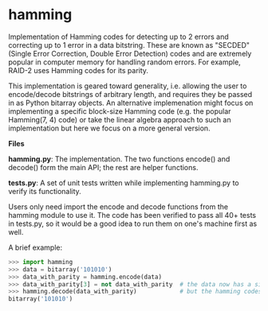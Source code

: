 # hamming
Implementation of Hamming codes for detecting up to 2 errors and correcting up to 1 error in a data bitstring. These are known as "SECDED" (Single Error Correction, Double Error Detection) codes and are extremely popular in computer memory for handling random errors. For example, RAID-2 uses Hamming codes for its parity.

This implementation is geared toward generality, i.e. allowing the user to encode/decode bitstrings of arbitrary length, and requires they be passed in as Python bitarray objects. An alternative implemenation might focus on implementing a specific block-size Hamming code (e.g. the popular Hamming(7, 4) code) or take the linear algebra approach to such an implementation but here we focus on a more general version.

**Files**

**hamming.py**: The implementation. The two functions encode() and decode() form the main API; the rest are helper functions.

**tests.py**:   A set of unit tests written while implementing hamming.py to verify its functionality.

Users only need import the encode and decode functions from the hamming module to use it. The code has been verified to pass all 40+ tests in tests.py, so it would be a good idea to run them on one's machine first as well.

A brief example:
```python
>>> import hamming
>>> data = bitarray('101010')
>>> data_with_parity = hamming.encode(data)
>>> data_with_parity[3] = not data_with_parity  # the data now has a single bit in error..
>>> hamming.decode(data_with_parity)            # but the hamming codes can recover the original!
bitarray('101010')
```
